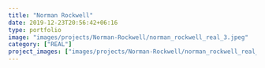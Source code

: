 ```yaml
---
title: "Norman Rockwell"
date: 2019-12-23T20:56:42+06:16
type: portfolio
image: "images/projects/Norman-Rockwell/norman_rockwell_real_3.jpeg"
category: ["REAL"]
project_images: ["images/projects/Norman-Rockwell/norman_rockwell_real_3.jpeg"]
---
```

